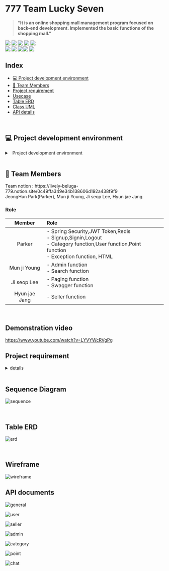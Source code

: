 
# 777 Team Lucky Seven 
>**“It is an online shopping mall management program focused on back-end development. Implemented the basic functions of the shopping mall.”**



<div>
 <img src="https://img.shields.io/badge/Java-007396?style=for-the-badge&logo=openjdk&logoColor=white">
 <img src="https://img.shields.io/badge/Gradle-02303A.svg?style=for-the-badge&logo=Gradle&logoColor=white">
  <img src="https://img.shields.io/badge/spring-6DB33F?style=for-the-badge&logo=spring&logoColor=white">
 <img src="https://img.shields.io/badge/spring boot-6DB33F?style=for-the-badge&logo=springboot&logoColor=white">
 <img src="https://img.shields.io/badge/Spring_Security-6DB33F?style=for-the-badge&logo=Spring-Security&logoColor=white">
</div>
<div>
 <img src="https://img.shields.io/badge/Hibernate-59666C?style=for-the-badge&logo=Hibernate&logoColor=white">
 <img src="https://img.shields.io/badge/redis-%23DD0031.svg?&style=for-the-badge&logo=redis&logoColor=white">
  <img src="https://img.shields.io/badge/IntelliJ_IDEA-000000.svg?style=for-the-badge&logo=intellij-idea&logoColor=white"><img src="https://img.shields.io/badge/github-181717?style=for-the-badge&logo=github&logoColor=white">
<img src="https://img.shields.io/badge/postman-FF6C37?style=for-the-badge&logo=postman&logoColor=white">
 </div>

## Index

<!-- TOC -->
* [💻 Project development environment](#💻)
* [👥 Team Members](#Team-Members)
* [Project requirement](#Project-requirement)
* [Usecase](#usecase)
* [Table ERD](#table-erd)
* [Class UML](#class-uml)
* [API details](#api-details)
<!-- TOC -->


<br>


## 💻 Project development environment
<details><summary> &nbsp Project development environment</summary>

- spring 2.7.6
- h2
- JDK 17
- build.gradle
    ```
   dependencies {
        implementation 'org.springframework.boot:spring-boot-starter-data-jpa'
        implementation 'org.springframework.boot:spring-boot-starter-security'
        implementation 'org.springframework.boot:spring-boot-starter-web'
        implementation 'org.springframework.boot:spring-boot-starter-validation'
    
        compileOnly 'org.projectlombok:lombok'
        runtimeOnly 'com.h2database:h2'
        annotationProcessor 'org.projectlombok:lombok'
    
        testImplementation 'org.springframework.boot:spring-boot-starter-test'
        testImplementation 'org.springframework.security:spring-security-test'
    
        testCompileOnly 'org.projectlombok:lombok'
        testAnnotationProcessor 'org.projectlombok:lombok'
    
    
        compileOnly group: 'io.jsonwebtoken', name: 'jjwt-api', version: '0.11.2'
        runtimeOnly group: 'io.jsonwebtoken', name: 'jjwt-impl', version: '0.11.2'
        runtimeOnly group: 'io.jsonwebtoken', name: 'jjwt-jackson', version: '0.11.2'
    
        implementation 'org.springframework.boot:spring-boot-starter-data-redis'
        implementation group: 'it.ozimov', name: 'embedded-redis', version: '0.7.1'
    
        implementation 'org.springframework.boot:spring-boot-starter-websocket'
    }
    ```

- application.properties

```
spring.h2.console.enabled=true
spring.datasource.url=jdbc:h2:mem:db;MODE=MYSQL;
spring.datasource.username=
spring.datasource.password=
spring.thymeleaf.cache=false
spring.jpa.properties.hibernate.show_sql=true
logging.level.org.hibernate.type.descriptor.sql=trace

jwt.secret.key=

##Redis
spring.redis.host=localhost
spring.redis.port=6379

##Swagger
spring.mvc.pathmatch.matching-strategy=ant_path_matcher

```
</details>
<br>


## 👥 Team Members
<div>
 Team notion : https://lively-beluga-779.notion.site/0c49ffa349e34b138606d192a438f9f9
 
 </div>
JeongHun Park(Parker), Mun ji Young, Ji seop Lee, Hyun jae Jang


### Role

| Member | Role                                                                          |
|:---:|:----------------------------------------------------------------------------|
| Parker | - Spring Security,JWT Token,Redis<br/>- Signup,Signin,Logout<br/>- Category function,User function,Point function<br/>- Exception function, HTML|
| Mun ji Young | -  Admin function<br/> - Search function|
| Ji seop Lee | - Paging function<br/> - Swagger function|
| Hyun jae Jang | - Seller function|
<br>

## Demonstration video
https://www.youtube.com/watch?v=LYVYWcRVgPg

## Project requirement
<details><summary> details
</summary>- Creating our own matching service project
[ Customer-seller matching service (free matching subject)]
- Member signup/login/logout/token function
- User permission function
    - Users are divided into three rights.
        - Customer: The user who first registered as a member
        - Seller: Customers who have been approved as a seller
        - Operator: User who approves the seller
- Functions by user authority
    - customer
        - Lookup
            - My profile setting and inquiry: You can set and view profiles (nickname, image) for each user
            - List of all sales products: Paging through the list of sales products
            - List of all sellers: search through the list of sellers by paging
            - Seller information: Select a seller to view profile information (nickname, image, introduction + matching topic information)
        - write
            - Request Form to Seller: Send the request details (matching topic information) to the seller
        - Permission request
            - Seller registration request: Fill out the seller profile request information and request seller registration to the operator
            
    - seller
        - Lookup
            - Set and view my seller profile: set and search profile for each seller (nickname, image, introduction + matching topic information)
            - Search my sales products: Paging through the list of products I am selling
            - Search customer request list: Paging and search the customer request list of all products
        - Enrollment
            - Register my sales product: Fill out the sales product information and register it on the list
        - Modify
            - Modify/Delete My Selling Products: Write the selling product information and edit it in the list
        - delete
            - Delete my sales product: Write the sales product information and delete it from the list
        - Customer request processing: Accept customer request and complete processing
    - Operator
        - Lookup
            - Customer List: Paging through the list of customers
            - Seller List: Paging and search the list of sellers
            - Seller registration request form list: Search the seller registration request list
        - Permission registration
            - Seller permission approval: Approve the seller registration request
        - delete
            - Seller authority: Delete user's seller authority
            
- Search function
    - Keyword search: Add a search function by entering a search keyword when searching for paging lists.
    - Seller Search: Add a function to search by seller name when searching the paging list.


- Customer-seller conversation function
    - Chat room creation: A chat room is created when sales start.
    - Conversation message transmission function: Customer and seller have a conversation about the sale.
    - Chat room message list search: You can search the chat list between the customer and the seller.
    - Chat room termination: When the sale is completed, the chat room is stopped and no more messages can be sent.
    
</details>

<br>

## Sequence Diagram
![sequence](https://user-images.githubusercontent.com/83831110/225190929-a9499ea2-52c4-4e8a-a7c7-c4e4343fa617.png)

<br>

## Table ERD
![erd](https://user-images.githubusercontent.com/83831110/225190883-a18cb469-7147-4312-b9d3-bff25864dd89.png)


<br>

## Wireframe
![wireframe](https://user-images.githubusercontent.com/83831110/225191022-b601c267-681e-4d7d-b4c6-276259c1f05f.png)

## API documents
![general](https://user-images.githubusercontent.com/83831110/225192197-e99ed9b9-2aa9-43b3-9637-b5344e040ff1.png)

![user](https://user-images.githubusercontent.com/83831110/225192758-ff558489-835d-4e22-8ff1-69141b6eefb9.png)

![seller](https://user-images.githubusercontent.com/83831110/225193457-a84729b5-68cb-43a3-9134-a1a24979b18d.png)

![admin](https://user-images.githubusercontent.com/83831110/225194515-3e77f425-8a86-4e71-b11e-91c8e013543b.png)

![category](https://user-images.githubusercontent.com/83831110/225194792-9a062bcd-d08f-481b-970d-7d37b7712084.png)

![point](https://user-images.githubusercontent.com/83831110/225196066-5c174a38-5b35-4d2f-9a68-c23c70afbf4a.png)

![chat](https://user-images.githubusercontent.com/83831110/225196166-8d703435-c299-4699-b8e1-328f1dc215c9.png)










